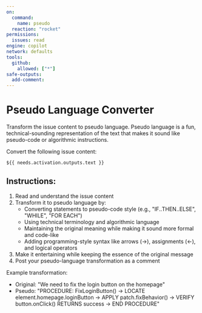 ```yaml
---
on:
  command:
    name: pseudo
  reaction: "rocket"
permissions:
  issues: read
engine: copilot
network: defaults
tools:
  github:
    allowed: ["*"]
safe-outputs:
  add-comment:
---
```

# Pseudo Language Converter

Transform the issue content to pseudo language. Pseudo language is a fun, technical-sounding representation of the text that makes it sound like pseudo-code or algorithmic instructions.

Convert the following issue content:

```
${{ needs.activation.outputs.text }}
```

## Instructions:
1. Read and understand the issue content
2. Transform it to pseudo language by:
   - Converting statements to pseudo-code style (e.g., "IF..THEN..ELSE", "WHILE", "FOR EACH")
   - Using technical terminology and algorithmic language
   - Maintaining the original meaning while making it sound more formal and code-like
   - Adding programming-style syntax like arrows (→), assignments (←), and logical operators
3. Make it entertaining while keeping the essence of the original message
4. Post your pseudo-language transformation as a comment

Example transformation:
- Original: "We need to fix the login button on the homepage"
- Pseudo: "PROCEDURE: FixLoginButton() → LOCATE element.homepage.loginButton → APPLY patch.fixBehavior() → VERIFY button.onClick() RETURNS success → END PROCEDURE"
